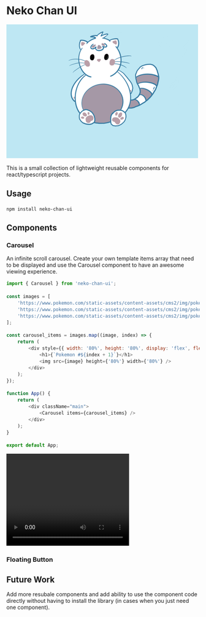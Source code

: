# Neko Chan UI

![Neko Chan UI Logo](/src/assets/Neko_Chan.png 'Neko Chan UI Logo')

This is a small collection of lightweight reusable components for react/typescript projects.

## Usage

`npm install neko-chan-ui`

## Components

### Carousel

An infinite scroll carousel. Create your own template items array that need to be displayed and use the Carousel component to have an awesome viewing experience.

```javascript
import { Carousel } from 'neko-chan-ui';

const images = [
    'https://www.pokemon.com/static-assets/content-assets/cms2/img/pokedex/full/001.png',
    'https://www.pokemon.com/static-assets/content-assets/cms2/img/pokedex/full/004.png',
    'https://www.pokemon.com/static-assets/content-assets/cms2/img/pokedex/full/007.png'
];

const carousel_items = images.map((image, index) => {
    return (
        <div style={{ width: '80%', height: '80%', display: 'flex', flexDirection: 'column', gap: '20px', alignItems: 'center', justifyContent: 'center' }}>
            <h1>{`Pokemon #${index + 1}`}</h1>
            <img src={image} height={'80%'} width={'80%'} />
        </div>
    );
});

function App() {
    return (
        <div className="main">
            <Carousel items={carousel_items} />
        </div>
    );
}

export default App;
```

<video width="320" height="240" controls>
  <source src="./src/assets/carousel.mp4" type="video/mp4">
</video>

### Floating Button

## Future Work

Add more resubale components and add ability to use the component code directly without having to install the library (in cases when you just need one component).
